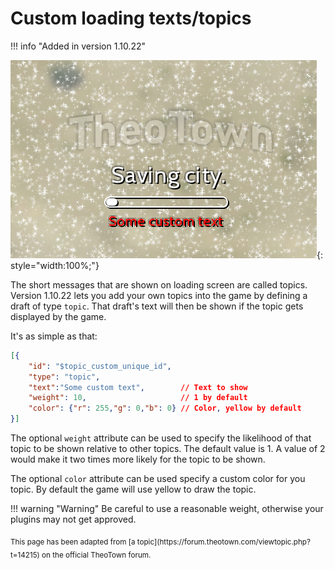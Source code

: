 # Custom loading texts/topics

!!! info "Added in version 1.10.22"

![](../assets/guides/loading-screen-topic.png){: style="width:100%;"}

The short messages that are shown on loading screen are called topics.
Version 1.10.22 lets you add your own topics into the game by defining a draft of type `topic`.
That draft's text will then be shown if the topic gets displayed by the game.

It's as simple as that:
```json
[{
    "id": "$topic_custom_unique_id",
    "type": "topic",
    "text":"Some custom text",        // Text to show
    "weight": 10,                     // 1 by default
    "color": {"r": 255,"g": 0,"b": 0} // Color, yellow by default
}]
```

The optional `weight` attribute can be used to specify the likelihood of that topic to be shown relative to other topics. The default value is 1. A value of 2 would make it two times more likely for the topic to be shown.

The optional `color` attribute can be used specify a custom color for you topic. By default the game will use yellow to draw the topic.

!!! warning "Warning"
    Be careful to use a reasonable weight, otherwise your plugins may not get approved.

<sub>
This page has been adapted from
[a topic](https://forum.theotown.com/viewtopic.php?t=14215)
on the official TheoTown forum.
</sub>
